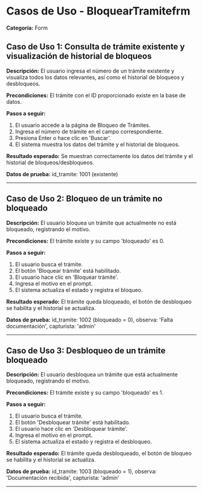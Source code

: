 # Casos de Uso - BloquearTramitefrm

**Categoría:** Form

## Caso de Uso 1: Consulta de trámite existente y visualización de historial de bloqueos

**Descripción:** El usuario ingresa el número de un trámite existente y visualiza todos los datos relevantes, así como el historial de bloqueos y desbloqueos.

**Precondiciones:**
El trámite con el ID proporcionado existe en la base de datos.

**Pasos a seguir:**
1. El usuario accede a la página de Bloqueo de Trámites.
2. Ingresa el número de trámite en el campo correspondiente.
3. Presiona Enter o hace clic en 'Buscar'.
4. El sistema muestra los datos del trámite y el historial de bloqueos.

**Resultado esperado:**
Se muestran correctamente los datos del trámite y el historial de bloqueos/desbloqueos.

**Datos de prueba:**
id_tramite: 1001 (existente)

---

## Caso de Uso 2: Bloqueo de un trámite no bloqueado

**Descripción:** El usuario bloquea un trámite que actualmente no está bloqueado, registrando el motivo.

**Precondiciones:**
El trámite existe y su campo 'bloqueado' es 0.

**Pasos a seguir:**
1. El usuario busca el trámite.
2. El botón 'Bloquear trámite' está habilitado.
3. El usuario hace clic en 'Bloquear trámite'.
4. Ingresa el motivo en el prompt.
5. El sistema actualiza el estado y registra el bloqueo.

**Resultado esperado:**
El trámite queda bloqueado, el botón de desbloqueo se habilita y el historial se actualiza.

**Datos de prueba:**
id_tramite: 1002 (bloqueado = 0), observa: 'Falta documentación', capturista: 'admin'

---

## Caso de Uso 3: Desbloqueo de un trámite bloqueado

**Descripción:** El usuario desbloquea un trámite que está actualmente bloqueado, registrando el motivo.

**Precondiciones:**
El trámite existe y su campo 'bloqueado' es 1.

**Pasos a seguir:**
1. El usuario busca el trámite.
2. El botón 'Desbloquear trámite' está habilitado.
3. El usuario hace clic en 'Desbloquear trámite'.
4. Ingresa el motivo en el prompt.
5. El sistema actualiza el estado y registra el desbloqueo.

**Resultado esperado:**
El trámite queda desbloqueado, el botón de bloqueo se habilita y el historial se actualiza.

**Datos de prueba:**
id_tramite: 1003 (bloqueado = 1), observa: 'Documentación recibida', capturista: 'admin'

---

